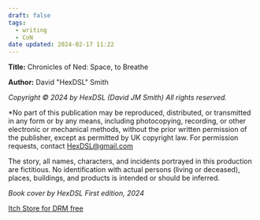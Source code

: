 ```yaml
---
draft: false
tags:
  - writing
  - CoN
date updated: 2024-02-17 11:22
---
```


**Title:** Chronicles of Ned: Space, to Breathe

**Author:** David "HexDSL" Smith

_Copyright © 2024 by HexDSL (David JM Smith)_
_All rights reserved._

*No part of this publication may be reproduced, distributed, or transmitted in any form or by any means, including photocopying, recording, or other electronic or mechanical methods, without the prior written permission of the publisher, except as permitted by UK copyright law. For permission requests, contact <HexDSL@gmail.com>

The story, all names, characters, and incidents portrayed in this production are fictitious. No identification with actual persons (living or deceased), places, buildings, and products is intended or should be inferred.

_Book cover by HexDSL_
_First edition, 2024_

[Itch Store for DRM free](https://hexdsl.itch.io/)
